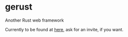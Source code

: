 # gerust
Another Rust web framework

Currently to be found at [here](https://github.com/gerust/gerust), ask for an invite, if you want.
